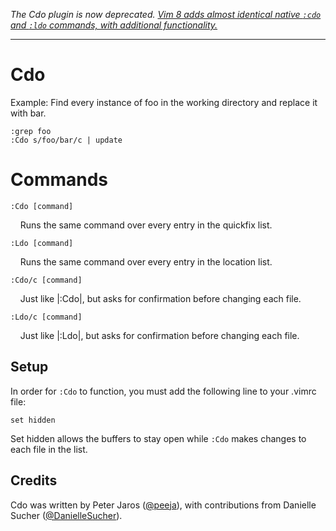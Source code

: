 *The Cdo plugin is now deprecated. [Vim 8 adds almost identical native `:cdo` and `:ldo` commands, with additional functionality.](https://vimhelp.appspot.com/version8.txt.html#new-items-8)*

---

Cdo
===
Example: Find every instance of foo in the working directory and replace it with bar.

    :grep foo
    :Cdo s/foo/bar/c | update

Commands
===

`:Cdo [command]`

&nbsp;&nbsp;&nbsp;&nbsp;Runs the same command over every entry in the quickfix list.

`:Ldo [command]`

&nbsp;&nbsp;&nbsp;&nbsp;Runs the same command over every entry in the location list.

`:Cdo/c [command]`

&nbsp;&nbsp;&nbsp;&nbsp;Just like |:Cdo|, but asks for confirmation before changing each file.

`:Ldo/c [command]`

&nbsp;&nbsp;&nbsp;&nbsp;Just like |:Ldo|, but asks for confirmation before changing each file.

Setup
-------
In order for `:Cdo` to function, you must add the following line to your .vimrc file:

`set hidden`

Set hidden allows the buffers to stay open while `:Cdo` makes changes to each file in the list.


Credits
-------

Cdo was written by Peter Jaros ([@peeja](https://github.com/Peeja/)), with contributions from Danielle Sucher ([@DanielleSucher](https://github.com/DanielleSucher/)).
